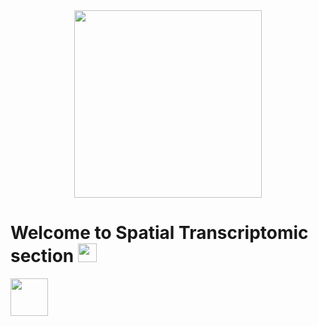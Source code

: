 <div id="header" align="center">
  <img src="https://media.giphy.com/media/heIX5HfWgEYlW/giphy.gif" width="300"/>
</div>

<h1>
  Welcome to Spatial Transcriptomic section 
  <img src="https://media.giphy.com/media/hvRJCLFzcasrR4ia7z/giphy.gif" width="30px"/>
</h1>

<hl>
  <img src="https://media.giphy.com/media/Tj4fL2QuhEYSJBdrKt/giphy.gif" width="60px"  We will be following tutorial here
</hl>
